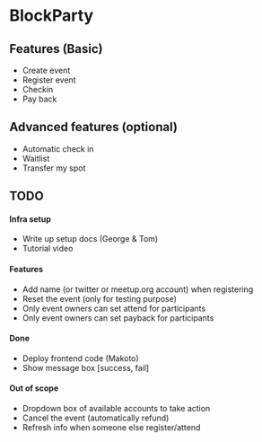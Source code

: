 
# BlockParty


## Features (Basic)

- Create event
- Register event
- Checkin
- Pay back

## Advanced features (optional)

- Automatic check in
- Waitlist
- Transfer my spot

## TODO

#### Infra setup

- Write up setup docs (George & Tom)
- Tutorial video

#### Features

- Add name (or twitter or meetup.org account) when registering
- Reset the event (only for testing purpose)
- Only event owners can set attend for participants
- Only event owners can set payback for participants

#### Done

- Deploy frontend code (Makoto)
- Show message box [success, fail]

#### Out of scope

- Dropdown box of available accounts to take action
- Cancel the event (automatically refund)
- Refresh info when someone else register/attend
